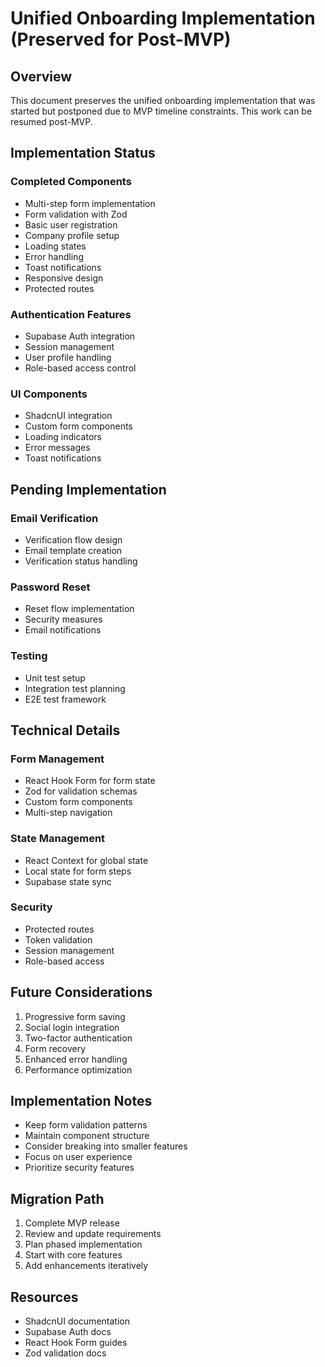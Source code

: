 # Unified Onboarding Implementation (Preserved for Post-MVP)

## Overview
This document preserves the unified onboarding implementation that was started but postponed due to MVP timeline constraints. This work can be resumed post-MVP.

## Implementation Status
### Completed Components
- Multi-step form implementation
- Form validation with Zod
- Basic user registration
- Company profile setup
- Loading states
- Error handling
- Toast notifications
- Responsive design
- Protected routes

### Authentication Features
- Supabase Auth integration
- Session management
- User profile handling
- Role-based access control

### UI Components
- ShadcnUI integration
- Custom form components
- Loading indicators
- Error messages
- Toast notifications

## Pending Implementation
### Email Verification
- Verification flow design
- Email template creation
- Verification status handling

### Password Reset
- Reset flow implementation
- Security measures
- Email notifications

### Testing
- Unit test setup
- Integration test planning
- E2E test framework

## Technical Details
### Form Management
- React Hook Form for form state
- Zod for validation schemas
- Custom form components
- Multi-step navigation

### State Management
- React Context for global state
- Local state for form steps
- Supabase state sync

### Security
- Protected routes
- Token validation
- Session management
- Role-based access

## Future Considerations
1. Progressive form saving
2. Social login integration
3. Two-factor authentication
4. Form recovery
5. Enhanced error handling
6. Performance optimization

## Implementation Notes
- Keep form validation patterns
- Maintain component structure
- Consider breaking into smaller features
- Focus on user experience
- Prioritize security features

## Migration Path
1. Complete MVP release
2. Review and update requirements
3. Plan phased implementation
4. Start with core features
5. Add enhancements iteratively

## Resources
- ShadcnUI documentation
- Supabase Auth docs
- React Hook Form guides
- Zod validation docs 